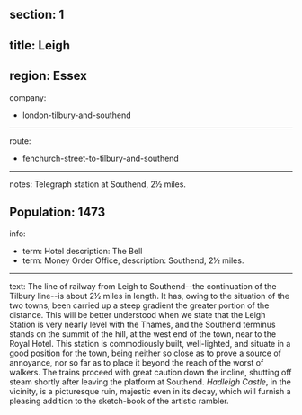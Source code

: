 section: 1
----
title: Leigh
----
region: Essex
----
company:
- london-tilbury-and-southend
----
route:
- fenchurch-street-to-tilbury-and-southend
----
notes: Telegraph station at Southend, 2½ miles.

Population: 1473
----
info:
- term: Hotel
  description: The Bell
- term: Money Order Office,
  description: Southend, 2½ miles.
----
text: The line of railway from Leigh to Southend--the continuation of the Tilbury line--is about 2½ miles
in length. It has, owing to the situation of the two towns, been carried up a steep gradient the greater portion of the distance. This will be better understood when we state that the Leigh Station is very nearly level with the Thames, and the Southend terminus stands on the summit of the hill, at the west end of the town, near to the Royal Hotel. This station is commodiously built, well-lighted, and situate in a good position for the town, being neither so close as to prove a source of annoyance, nor so far as to place it beyond the reach of the worst of walkers. The trains proceed with great caution down the incline, shutting off steam shortly after leaving the platform at Southend. *Hadleigh Castle*, in the vicinity, is a picturesque ruin, majestic even in its decay, which will furnish a pleasing addition to the sketch-book of the artistic rambler.
